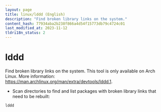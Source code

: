 ```yaml
---
layout: page
title: linux/lddd (English)
description: "Find broken library links on the system."
content_hash: 77934aba2b238f866a4d54f15773db79c4724c01
last_modified_at: 2023-11-12
tldri18n_status: 2
---
```

# lddd

Find broken library links on the system.
This tool is only available on Arch Linux.
More information: <https://man.archlinux.org/man/extra/devtools/lddd.1>.

- Scan directories to find and list packages with broken library links that need to be rebuilt:

`lddd`
